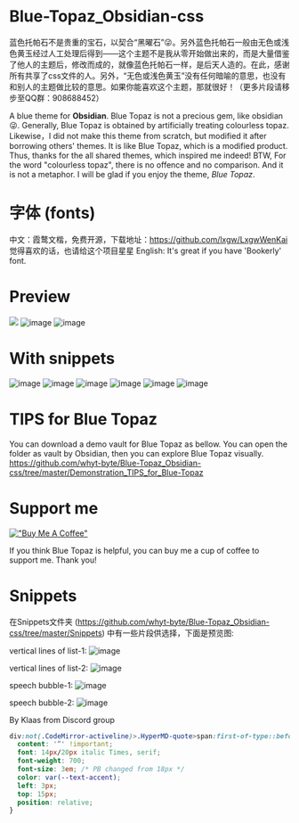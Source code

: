 # Blue-Topaz_Obsidian-css

蓝色托帕石不是贵重的宝石，以契合“黑曜石”😜。另外蓝色托帕石一般由无色或浅色黄玉经过人工处理后得到——这个主题不是我从零开始做出来的，而是大量借鉴了他人的主题后，修改而成的，就像蓝色托帕石一样，是后天人造的。在此，感谢所有共享了css文件的人。另外，“无色或浅色黄玉”没有任何暗喻的意思，也没有和别人的主题做比较的意思。如果你能喜欢这个主题，那就很好！（更多片段请移步至QQ群：908688452）

A blue theme for **Obsidian**. Blue Topaz is not a precious gem, like obsidian😜. Generally, Blue Topaz is obtained by artificially treating colourless topaz. Likewise，I did not make this theme from scratch, but modified it after borrowing others' themes. It is like Blue Topaz, which is a modified product. Thus, thanks for the all shared themes, which inspired me indeed! BTW, For the word "colourless topaz", there is no offence and no comparison. And it is not a metaphor. I will be glad if you enjoy the theme, *Blue Topaz*.

# 字体 (fonts)
中文：霞鹜文楷，免费开源，下载地址：https://github.com/lxgw/LxgwWenKai 觉得喜欢的话，也请给这个项目星星
English: It's great if you have 'Bookerly' font.

# Preview
![](https://github.com/whyt-byte/Blue-Topaz_Obsidian-css/blob/master/preview_Blue%20Topaz.png)
![image](https://user-images.githubusercontent.com/72023275/134809308-1bba5cf3-aa70-4581-ae21-2f6fe1da03f8.png)
![image](https://user-images.githubusercontent.com/72023275/134809312-19884827-0a3b-44eb-a4ab-027afa8fb62a.png)

# With snippets
![image](https://user-images.githubusercontent.com/72023275/134859512-e9b9c774-f3f4-4b73-9383-ab750e6d5ba5.png)
![image](https://user-images.githubusercontent.com/72023275/134859548-c2083090-24b0-4fd9-8a89-0f3157a8b634.png)
![image](https://user-images.githubusercontent.com/72023275/134859561-dfe21d23-1a89-4e01-b236-8809a7d35e41.png)
![image](https://user-images.githubusercontent.com/72023275/134859571-4eb1580c-a7ba-4ecd-9231-8bfad162207f.png)
![image](https://user-images.githubusercontent.com/72023275/134859577-ca6bf35a-6a6a-45b1-ba0e-5aca7a4c4990.png)
![image](https://user-images.githubusercontent.com/72023275/134859584-ec868841-f237-4f8c-bea8-3e57cfecc3eb.png)



# TIPS for Blue Topaz
You can download a demo vault for Blue Topaz as bellow. You can open the folder as vault by Obsidian, then you can explore Blue Topaz visually. 
https://github.com/whyt-byte/Blue-Topaz_Obsidian-css/tree/master/Demonstration_TIPS_for_Blue-Topaz

# Support me
[!["Buy Me A Coffee"](https://www.buymeacoffee.com/assets/img/custom_images/orange_img.png)](https://www.buymeacoffee.com/WhyI)

If you think Blue Topaz is helpful, you can buy me a cup of coffee to support me. Thank you!

# Snippets
在Snippets文件夹 (https://github.com/whyt-byte/Blue-Topaz_Obsidian-css/tree/master/Snippets) 中有一些片段供选择，下面是预览图:

vertical lines of list-1:
![image](https://user-images.githubusercontent.com/72023275/127007090-d1951c15-1ba9-4eae-b875-029f8eb372d8.png)

vertical lines of list-2:
![image](https://user-images.githubusercontent.com/72023275/127007264-69fe21c0-a024-4bb8-83b5-fecaea9cae06.png)

speech bubble-1:
![image](https://user-images.githubusercontent.com/72023275/127007405-7617269b-5f10-48c0-9331-8c2f55489f72.png)

speech bubble-2:
![image](https://user-images.githubusercontent.com/72023275/127007428-1bab4145-e55e-4287-83b1-0a962194e331.png)


By Klaas from Discord group
```css
div:not(.CodeMirror-activeline)>.HyperMD-quote>span:first-of-type::before {
  content: '“' !important;
  font: 14px/20px italic Times, serif;
  font-weight: 700;
  font-size: 3em; /* PB changed from 18px */
  color: var(--text-accent);
  left: 3px;
  top: 15px;
  position: relative;
}
```
